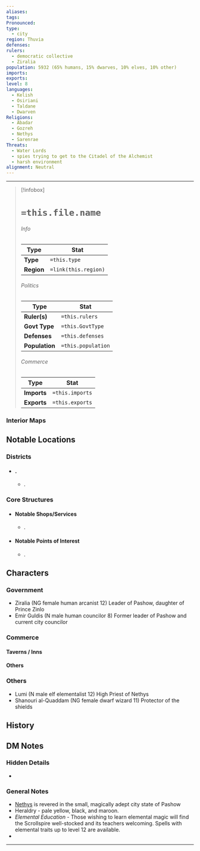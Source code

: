```yaml
---
aliases: 
tags: 
Pronounced: 
type:
  - city
region: Thuvia
defenses: 
rulers:
  - democratic collective
  - Ziralia
population: 5932 (65% humans, 15% dwarves, 10% elves, 10% other)
imports: 
exports: 
level: 8
languages:
  - Kelish
  - Osiriani
  - Taldane
  - Dwarven
Religions:
  - Abadar
  - Gozreh
  - Nethys
  - Sarenrae
Threats:
  - Water Lords
  - spies trying to get to the Citadel of the Alchemist
  - harsh environment
alignment: Neutral
---
```


---
> [!infobox]
> # `=this.file.name`
> ###### Info
> Type |  Stat |
> ---|---|
> **Type** | `=this.type` |
> **Region** | `=link(this.region)` |
> ###### Politics
> Type |  Stat |
> ---|---|
> **Ruler(s)** | `=this.rulers` |
> **Govt Type** | `=this.GovtType` |
> **Defenses** | `=this.defenses` |
> **Population**| `=this.population` |
> ###### Commerce
> Type |  Stat |
> ---|---|
> **Imports** | `=this.imports` |
> **Exports** | `=this.exports` |

### Interior Maps

## Notable Locations
### Districts
- #### .
	- .
### Core Structures
- #### Notable Shops/Services 
	- .
- #### Notable Points of Interest
	- .
## Characters

### Government 
- Ziralia (NG female human arcanist 12) Leader of Pashow, daughter of Prince Zinlo
- Emir Guldis (N male human councilor 8) Former leader of Pashow and current city councilor 
### Commerce

#### Taverns / Inns

#### Others

### Others 
- Lumi (N male elf elementalist 12) High Priest of Nethys 
- Shanouri al-Quaddam (NG female dwarf wizard 11) Protector of the shields 
## History

## DM Notes
### Hidden Details
- 
### General Notes
- [Nethys](https://pathfinderwiki.com/wiki/Nethys "Nethys") is revered in the small, magically adept city state of Pashow 
- Heraldry - pale yellow, black, and maroon.
- *Elemental Education* - Those wishing to learn elemental magic will find the Scrollspire well-stocked and its teachers welcoming. Spells with elemental traits up to level 12 are available. 
- 
---
